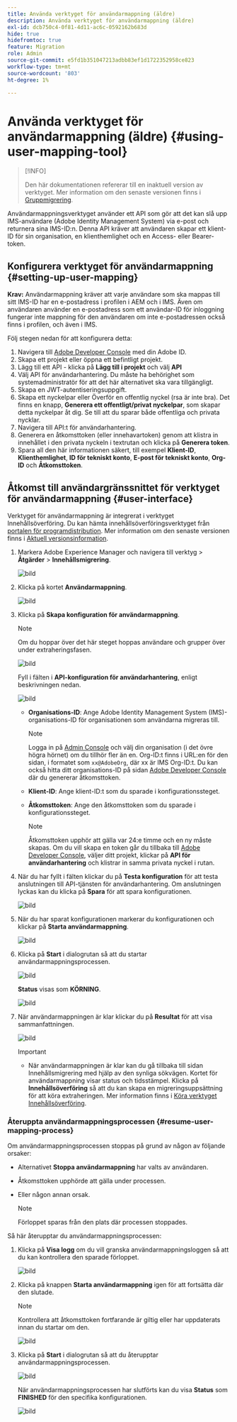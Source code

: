 ```yaml
---
title: Använda verktyget för användarmappning (äldre)
description: Använda verktyget för användarmappning (äldre)
exl-id: dcb750c4-0f81-4d11-ac6c-0592162b683d
hide: true
hidefromtoc: true
feature: Migration
role: Admin
source-git-commit: e5fd1b351047213adbb83ef1d1722352958ce823
workflow-type: tm+mt
source-wordcount: '803'
ht-degree: 1%

---
```



# Använda verktyget för användarmappning (äldre) {#using-user-mapping-tool}

>[!INFO]
>
>Den här dokumentationen refererar till en inaktuell version av verktyget. Mer information om den senaste versionen finns i [Gruppmigrering](/help/journey-migration/content-transfer-tool/using-content-transfer-tool/group-migration.md).

Användarmappningsverktyget använder ett API som gör att det kan slå upp IMS-användare (Adobe Identity Management System) via e-post och returnera sina IMS-ID:n. Denna API kräver att användaren skapar ett klient-ID för sin organisation, en klienthemlighet och en Access- eller Bearer-token.

## Konfigurera verktyget för användarmappning {#setting-up-user-mapping}

**Krav:** Användarmappning kräver att varje användare som ska mappas till sitt IMS-ID har en e-postadress i profilen i AEM och i IMS. Även om användaren använder en e-postadress som ett användar-ID för inloggning fungerar inte mappning för den användaren om inte e-postadressen också finns i profilen, och även i IMS.

Följ stegen nedan för att konfigurera detta:

1. Navigera till [Adobe Developer Console](https://developer.adobe.com/console/) med din Adobe ID.
1. Skapa ett projekt eller öppna ett befintligt projekt.
1. Lägg till ett API - klicka på **Lägg till i projekt** och välj **API**
1. Välj API för användarhantering. Du måste ha behörighet som systemadministratör för att det här alternativet ska vara tillgängligt.
1. Skapa en JWT-autentiseringsuppgift.
1. Skapa ett nyckelpar eller Överför en offentlig nyckel (rsa är inte bra). Det finns en knapp, **Generera ett offentligt/privat nyckelpar**, som skapar detta nyckelpar åt dig. Se till att du sparar både offentliga och privata nycklar.
1. Navigera till API:t för användarhantering.
1. Generera en åtkomsttoken (eller innehavartoken) genom att klistra in innehållet i den privata nyckeln i textrutan och klicka på **Generera token**.
1. Spara all den här informationen säkert, till exempel **Klient-ID**, **Klienthemlighet**, **ID för tekniskt konto**, **E-post för tekniskt konto**, **Org-ID** och **Åtkomsttoken**.

## Åtkomst till användargränssnittet för verktyget för användarmappning {#user-interface}

Verktyget för användarmappning är integrerat i verktyget Innehållsöverföring. Du kan hämta innehållsöverföringsverktyget från [portalen för programdistribution](https://experience.adobe.com/#/downloads/content/software-distribution/en/aemcloud.html). Mer information om den senaste versionen finns i [Aktuell versionsinformation](/help/release-notes/release-notes-cloud/release-notes-current.md).

1. Markera Adobe Experience Manager och navigera till verktyg > **Åtgärder** > **Innehållsmigrering**.

   ![bild](/help/journey-migration/content-transfer-tool/assets-user-mapping/user-mapping-access1.png)

1. Klicka på kortet **Användarmappning**.

   ![bild](/help/journey-migration/content-transfer-tool/assets-user-mapping/user-mapping-access2.png)

1. Klicka på **Skapa konfiguration för användarmappning**.

   >[!NOTE]
   >Om du hoppar över det här steget hoppas användare och grupper över under extraheringsfasen.

   ![bild](/help/journey-migration/content-transfer-tool/assets-user-mapping/user-mapping-access5.png)

   Fyll i fälten i **API-konfiguration för användarhantering**, enligt beskrivningen nedan.

   ![bild](/help/journey-migration/content-transfer-tool/assets-user-mapping/user-mapping-access3.png)


   * **Organisations-ID**: Ange Adobe Identity Management System (IMS)-organisations-ID för organisationen som användarna migreras till.

     >[!NOTE]
     >Logga in på [Admin Console](https://adminconsole.adobe.com/) och välj din organisation (i det övre högra hörnet) om du tillhör fler än en. Org-ID:t finns i URL:en för den sidan, i formatet som `xx@AdobeOrg`, där xx är IMS Org-ID:t. Du kan också hitta ditt organisations-ID på sidan [Adobe Developer Console](https://developer.adobe.com/console/) där du genererar åtkomsttoken.

   * **Klient-ID**: Ange klient-ID:t som du sparade i konfigurationssteget.

   * **Åtkomsttoken**: Ange den åtkomsttoken som du sparade i konfigurationssteget.

     >[!NOTE]
     >Åtkomsttoken upphör att gälla var 24:e timme och en ny måste skapas. Om du vill skapa en token går du tillbaka till [Adobe Developer Console](https://developer.adobe.com/console/), väljer ditt projekt, klickar på **API för användarhantering** och klistrar in samma privata nyckel i rutan.

1. När du har fyllt i fälten klickar du på **Testa konfiguration** för att testa anslutningen till API-tjänsten för användarhantering. Om anslutningen lyckas kan du klicka på **Spara** för att spara konfigurationen.

   ![bild](/help/journey-migration/content-transfer-tool/assets-user-mapping/user-mapping-access4.png)

1. När du har sparat konfigurationen markerar du konfigurationen och klickar på **Starta användarmappning**.

   ![bild](/help/journey-migration/content-transfer-tool/assets-user-mapping/user-mapping-landing4.png)

1. Klicka på **Start** i dialogrutan så att du startar användarmappningsprocessen.

   ![bild](/help/journey-migration/content-transfer-tool/assets-user-mapping/resume-user-mapping3.png)

   **Status** visas som **KÖRNING**.

   ![bild](/help/journey-migration/content-transfer-tool/assets-user-mapping/user-mapping-start1.png)


1. När användarmappningen är klar klickar du på **Resultat** för att visa sammanfattningen.

   ![bild](/help/journey-migration/content-transfer-tool/assets-user-mapping/user-mapping-landing5.png)

   >[!IMPORTANT]
   >
   >* När användarmappningen är klar kan du gå tillbaka till sidan Innehållsmigrering med hjälp av den synliga sökvägen. Kortet för användarmappning visar status och tidsstämpel. Klicka på **Innehållsöverföring** så att du kan skapa en migreringsuppsättning för att köra extraheringen. Mer information finns i [Köra verktyget Innehållsöverföring](https://experienceleague.adobe.com/docs/experience-manager-cloud-service/content/migration-journey/cloud-migration/content-transfer-tool/getting-started-content-transfer-tool.html?lang=sv-SE#running-tool).

### Återuppta användarmappningsprocessen {#resume-user-mapping-process}

Om användarmappningsprocessen stoppas på grund av någon av följande orsaker:

* Alternativet **Stoppa användarmappning** har valts av användaren.
* Åtkomsttoken upphörde att gälla under processen.
* Eller någon annan orsak.

  >[!NOTE]
  >Förloppet sparas från den plats där processen stoppades.

Så här återupptar du användarmappningsprocessen:

1. Klicka på **Visa logg** om du vill granska användarmappningsloggen så att du kan kontrollera den sparade förloppet.

   ![bild](/help/journey-migration/content-transfer-tool/assets-user-mapping/resume-user-mapping1.png)

1. Klicka på knappen **Starta användarmappning** igen för att fortsätta där den slutade.

   >[!NOTE]
   >Kontrollera att åtkomsttoken fortfarande är giltig eller har uppdaterats innan du startar om den.

   ![bild](/help/journey-migration/content-transfer-tool/assets-user-mapping/resume-user-mapping2.png)

1. Klicka på **Start** i dialogrutan så att du återupptar användarmappningsprocessen.

   ![bild](/help/journey-migration/content-transfer-tool/assets-user-mapping/resume-user-mapping3.png)

   När användarmappningsprocessen har slutförts kan du visa **Status** som **FINISHED** för den specifika konfigurationen.

   ![bild](/help/journey-migration/content-transfer-tool/assets-user-mapping/resume-user-mapping4.png)
